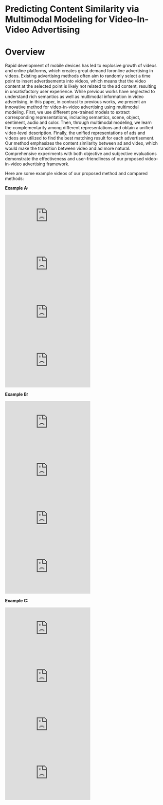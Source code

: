 # Predicting Content Similarity via Multimodal Modeling for Video-In-Video Advertising

# Overview
Rapid development of mobile devices has led to explosive growth of videos and online platforms, which creates great demand foronline advertising in videos. Existing advertising methods often aim to randomly select a time point to insert advertisements into videos, which means that the video content at the selected point is likely not related to the ad content, resulting in unsatisfactory user experience. While previous works have neglected to understand rich semantics as well as multimodal information in video advertising, in this paper, in contrast to previous works, we present an innovative method for video-in-video advertising using multimodal modeling. First, we use different pre-trained models to extract corresponding representations, including semantics, scene, object, sentiment, audio and color. Then, through multimodal modeling, we learn the complementarity among different representations and obtain a unified video-level description. Finally, the unified representations of ads and videos are utilized to find the best matching result for each advertisement. Our method emphasizes the content similarity between ad and video, which would make the transition between video and ad more natural. Comprehensive experiments with both objective and subjective evaluations demonstrate the effectiveness and user-friendliness of our proposed video-in-video advertising framework.


Here are some example videos of our proposed method and compared methods:



**Example A:**

<iframe width="280" height="158" src="https://www.youtube.com/embed/InYc1092hHs" frameborder="0" allow="accelerometer; autoplay; encrypted-media; gyroscope; picture-in-picture" allowfullscreen></iframe> <iframe width="280" height="158" src="https://www.youtube.com/embed/KlGId4-5OTY" frameborder="0" allow="accelerometer; autoplay; encrypted-media; gyroscope; picture-in-picture" allowfullscreen></iframe><iframe width="280" height="158" src="https://www.youtube.com/embed/T69Xkspc_zU" frameborder="0" allow="accelerometer; autoplay; encrypted-media; gyroscope; picture-in-picture" allowfullscreen></iframe><iframe width="280" height="158" src="https://www.youtube.com/embed/_MzuXtgXfWM" frameborder="0" allow="accelerometer; autoplay; encrypted-media; gyroscope; picture-in-picture" allowfullscreen></iframe>


**Example B:**

<iframe width="280" height="158" src="https://www.youtube.com/embed/Hf-nYNQxhH0" frameborder="0" allow="accelerometer; autoplay; encrypted-media; gyroscope; picture-in-picture" allowfullscreen></iframe> <iframe width="280" height="158" src="https://www.youtube.com/embed/_fUCm0uJrto" frameborder="0" allow="accelerometer; autoplay; encrypted-media; gyroscope; picture-in-picture" allowfullscreen></iframe><iframe width="280" height="158" src="https://www.youtube.com/embed/znVMrMNv3xE" frameborder="0" allow="accelerometer; autoplay; encrypted-media; gyroscope; picture-in-picture" allowfullscreen></iframe><iframe width="280" height="158" src="https://www.youtube.com/embed/Kcx8X8ksa0E" frameborder="0" allow="accelerometer; autoplay; encrypted-media; gyroscope; picture-in-picture" allowfullscreen></iframe>


**Example C:**

<iframe width="280" height="158" src="https://www.youtube.com/embed/S60yO9yEG2U" frameborder="0" allow="accelerometer; autoplay; encrypted-media; gyroscope; picture-in-picture" allowfullscreen></iframe> <iframe width="280" height="158" src="https://www.youtube.com/embed/ZqPU3LWIV0k" frameborder="0" allow="accelerometer; autoplay; encrypted-media; gyroscope; picture-in-picture" allowfullscreen></iframe><iframe width="280" height="158" src="https://www.youtube.com/embed/TS8-xk6CFuA" frameborder="0" allow="accelerometer; autoplay; encrypted-media; gyroscope; picture-in-picture" allowfullscreen></iframe><iframe width="280" height="158" src="https://www.youtube.com/embed/kVNLFl43oEA" frameborder="0" allow="accelerometer; autoplay; encrypted-media; gyroscope; picture-in-picture" allowfullscreen></iframe>
